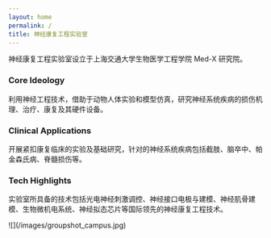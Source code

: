 ```yaml
---
layout: home
permalink: /
title: 神经康复工程实验室
---
```


神经康复工程实验室设立于上海交通大学生物医学工程学院 Med-X 研究院。

<div class="row">
  <div class="col-md-4 animate-box">
    <div class="services">
      <div class="desc">
        <h3 style="text-align: left">Core Ideology</h3>
        <p>利用神经工程技术，借助于动物人体实验和模型仿真，研究神经系统疾病的损伤机理、治疗、康复及其硬件设备。</p>
      </div>
    </div>
  </div>
  <div class="col-md-4 animate-box">
    <div class="services">
      <div class="desc">
        <h3 style="text-align: left">Clinical Applications</h3>
        <p>开展紧扣康复临床的实验及基础研究，针对的神经系统疾病包括截肢、脑卒中、帕金森氏病、脊髓损伤等。</p>
      </div>
    </div>
  </div>

  <div class="col-md-4 animate-box">
    <div class="services">
      <div class="desc">
        <h3 style="text-align: left">Tech Highlights</h3>
        <p>实验室所具备的技术包括光电神经刺激调控、神经接口电极与建模、神经肌骨建模、生物微机电系统、神经拟态芯片等国际领先的神经康复工程技术。</p>
      </div>
    </div>
  </div>

</div>
![](/images/groupshot_campus.jpg)

